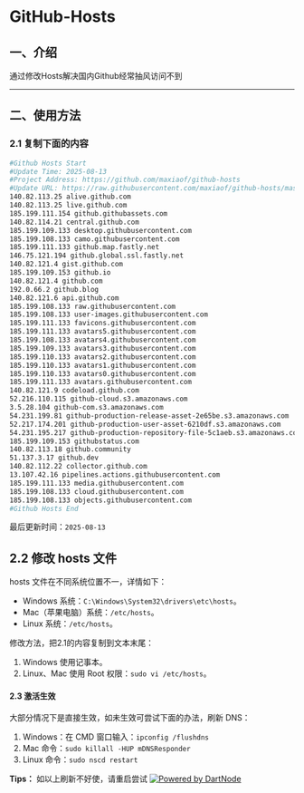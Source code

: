 # GitHub-Hosts

## 一、介绍
通过修改Hosts解决国内Github经常抽风访问不到

---

## 二、使用方法

### 2.1 复制下面的内容
```bash
#Github Hosts Start
#Update Time: 2025-08-13
#Project Address: https://github.com/maxiaof/github-hosts
#Update URL: https://raw.githubusercontent.com/maxiaof/github-hosts/master/hosts
140.82.113.25 alive.github.com
140.82.113.25 live.github.com
185.199.111.154 github.githubassets.com
140.82.114.21 central.github.com
185.199.109.133 desktop.githubusercontent.com
185.199.108.133 camo.githubusercontent.com
185.199.111.133 github.map.fastly.net
146.75.121.194 github.global.ssl.fastly.net
140.82.121.4 gist.github.com
185.199.109.153 github.io
140.82.121.4 github.com
192.0.66.2 github.blog
140.82.121.6 api.github.com
185.199.108.133 raw.githubusercontent.com
185.199.108.133 user-images.githubusercontent.com
185.199.111.133 favicons.githubusercontent.com
185.199.111.133 avatars5.githubusercontent.com
185.199.108.133 avatars4.githubusercontent.com
185.199.109.133 avatars3.githubusercontent.com
185.199.110.133 avatars2.githubusercontent.com
185.199.110.133 avatars1.githubusercontent.com
185.199.110.133 avatars0.githubusercontent.com
185.199.111.133 avatars.githubusercontent.com
140.82.121.9 codeload.github.com
52.216.110.115 github-cloud.s3.amazonaws.com
3.5.28.104 github-com.s3.amazonaws.com
54.231.199.81 github-production-release-asset-2e65be.s3.amazonaws.com
52.217.174.201 github-production-user-asset-6210df.s3.amazonaws.com
54.231.195.217 github-production-repository-file-5c1aeb.s3.amazonaws.com
185.199.109.153 githubstatus.com
140.82.113.18 github.community
51.137.3.17 github.dev
140.82.112.22 collector.github.com
13.107.42.16 pipelines.actions.githubusercontent.com
185.199.111.133 media.githubusercontent.com
185.199.108.133 cloud.githubusercontent.com
185.199.108.133 objects.githubusercontent.com
#Github Hosts End

```
最后更新时间：`2025-08-13`

## 2.2 修改 hosts 文件
hosts 文件在不同系统位置不一，详情如下：
- Windows 系统：`C:\Windows\System32\drivers\etc\hosts`。
- Mac（苹果电脑）系统：`/etc/hosts`。
- Linux 系统：`/etc/hosts`。

修改方法，把2.1的内容复制到文本末尾：

1. Windows 使用记事本。
2. Linux、Mac 使用 Root 权限：`sudo vi /etc/hosts`。

#### 2.3 激活生效
大部分情况下是直接生效，如未生效可尝试下面的办法，刷新 DNS：

1. Windows：在 CMD 窗口输入：`ipconfig /flushdns`
2. Mac 命令：`sudo killall -HUP mDNSResponder`
3. Linux 命令：`sudo nscd restart`

**Tips：** 如以上刷新不好使，请重启尝试
[![Powered by DartNode](https://dartnode.com/branding/DN-Open-Source-sm.png)](https://dartnode.com "Powered by DartNode - Free VPS for Open Source")
